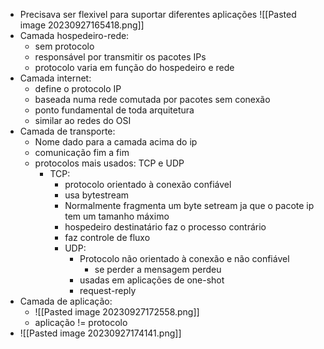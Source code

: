 - Precisava ser flexivel para suportar diferentes aplicações
![[Pasted image 20230927165418.png]]
- Camada hospedeiro-rede:
	- sem protocolo
	- responsável por transmitir os pacotes IPs
	- protocolo varia em função do hospedeiro e rede
- Camada internet:
	- define o protocolo IP
	- baseada numa rede comutada por pacotes sem conexão
	- ponto fundamental de toda arquitetura
	- similar ao redes do OSI
- Camada de transporte:
	- Nome dado para a camada acima do ip
	- comunicação fim a fim
	- protocolos mais usados: TCP e UDP
		- TCP:
			- protocolo orientado à conexão confiável
			- usa bytestream
			- Normalmente fragmenta um byte setream ja que o pacote ip tem um tamanho máximo
			- hospedeiro destinatário faz o processo contrário
			- faz controle de fluxo
			- UDP:
				- Protocolo não orientado à conexão e não confiável
					- se perder a mensagem perdeu
				- usadas em aplicações de one-shot
				- request-reply
- Camada de aplicação:
	- ![[Pasted image 20230927172558.png]]
	- aplicação != protocolo
- ![[Pasted image 20230927174141.png]]